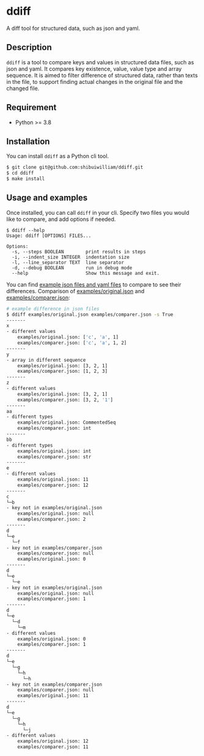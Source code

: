 # ddiff

A diff tool for structured data, such as json and yaml.


## Description

`ddiff` is a tool to compare keys and values in structured data files, such as json and yaml.
It compares key existence, value, value type and array sequence. It is aimed to filter difference of structured data, rather than texts in the file, to support finding actual changes in the original file and the changed file.

## Requirement

- Python >= 3.8

## Installation
You can install `ddiff` as a Python cli tool.

```sh
$ git clone git@github.com:shibuiwilliam/ddiff.git
$ cd ddiff
$ make install
```

## Usage and examples

Once installed, you can call `ddiff` in your cli.
Specify two files you would like to compare, and add options if needed.

```
$ ddiff --help
Usage: ddiff [OPTIONS] FILES...

Options:
  -s, --steps BOOLEAN        print results in steps
  -i, --indent_size INTEGER  indentation size
  -l, --line_separator TEXT  line separator
  -d, --debug BOOLEAN        run in debug mode
  --help                     Show this message and exit.
```

You can find [example json files and yaml files](https://github.com/shibuiwilliam/ddiff/tree/main/examples) to compare to see their differences.
Comparison of [examples/original.json](./examples/original.json) and [examples/comparer.json](./examples/comparer.json):

```sh
# example difference in json files
$ ddiff examples/original.json examples/comparer.json -s True
-------
x
- different values
    examples/original.json: ['c', 'a', 1]
    examples/comparer.json: ['c', 'a', 1, 2]
-------
y
- array in different sequence
    examples/original.json: [3, 2, 1]
    examples/comparer.json: [1, 2, 3]
-------
z
- different values
    examples/original.json: [3, 2, 1]
    examples/comparer.json: [3, 2, '1']
-------
aa
- different types
    examples/original.json: CommentedSeq
    examples/comparer.json: int
-------
bb
- different types
    examples/original.json: int
    examples/comparer.json: str
-------
e
- different values
    examples/original.json: 11
    examples/comparer.json: 12
-------
c
└─b
- key not in examples/original.json
    examples/original.json: null
    examples/comparer.json: 2
-------
d
└─e
  └─f
- key not in examples/comparer.json
    examples/comparer.json: null
    examples/original.json: 0
-------
d
└─e
  └─e
- key not in examples/original.json
    examples/original.json: null
    examples/comparer.json: 1
-------
d
└─e
  └─d
    └─m
- different values
    examples/original.json: 0
    examples/comparer.json: 1
-------
d
└─e
  └─g
    └─h
      └─h
- key not in examples/comparer.json
    examples/comparer.json: null
    examples/original.json: 11
-------
d
└─e
  └─g
    └─h
      └─j
- different values
    examples/original.json: 12
    examples/comparer.json: 11
```
